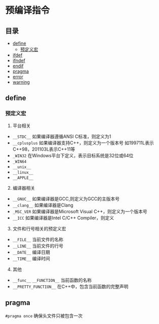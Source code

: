 # 预编译指令

## 目录
- [define](#define)
  - [预定义宏](#预定义宏)
- [ifdef](#ifdef)
- [ifndef](#ifndef)
- [endif](#endif)
- [pragma](#pragma)
- [error](#error)
- [warning](#warning)

## define
### 预定义宏
1. 平台相关
  + `__STDC__` 如果编译器遵循ANSI C标准，则定义为1
  + `__cplusplus` 如果编译器支持C++，则定义为一个版本号 如199711L表示C++98，201103L表示C++11等
  + `_WIN32` 在Windows平台下定义，表示目标系统是32位或64位
  + `_WIN64`
  + `__unix__`
  + `__linux__`
  + `__APPLE__`

2. 编译器相关
  + `__GNUC__` 如果编译器是GCC,则定义为GCC的主版本号
  + `__clang__` 如果编译器是Clang
  + `_MSC_VER` 如果编译器是Microsoft Visual C++，则定义为一个版本号
  + `__ICC` 如果编译器是Intel C/C++ Compiler，则定义

3. 文件和行号相关的预定义宏
  + `__FILE__` 当前文件的名称
  + `__LINE__` 当前文件的行号
  + `__DATE__` 编译日期
  + `__TIME__` 编译时间

4. 其他
  + `__func__` `__FUNCTION__` 当前函数的名称
  + `__PRETTY_FUNCTION__` 在C++中，包含当前函数的完整声明

## pragma

`#pragma once`  确保头文件只被包含一次
